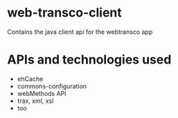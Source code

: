 web-transco-client
==================

Contains the java client api for the webtransco app

APIs and technologies used
===========================
* ehCache
* commons-configuration
* webMethods API
* trax, xml, xsl
* too